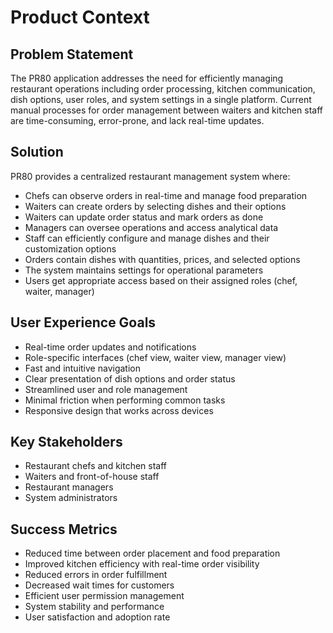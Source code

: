 # Product Context

## Problem Statement
The PR80 application addresses the need for efficiently managing restaurant operations including order processing, kitchen communication, dish options, user roles, and system settings in a single platform. Current manual processes for order management between waiters and kitchen staff are time-consuming, error-prone, and lack real-time updates.

## Solution
PR80 provides a centralized restaurant management system where:
- Chefs can observe orders in real-time and manage food preparation
- Waiters can create orders by selecting dishes and their options
- Waiters can update order status and mark orders as done
- Managers can oversee operations and access analytical data
- Staff can efficiently configure and manage dishes and their customization options
- Orders contain dishes with quantities, prices, and selected options
- The system maintains settings for operational parameters
- Users get appropriate access based on their assigned roles (chef, waiter, manager)

## User Experience Goals
- Real-time order updates and notifications
- Role-specific interfaces (chef view, waiter view, manager view)
- Fast and intuitive navigation
- Clear presentation of dish options and order status
- Streamlined user and role management
- Minimal friction when performing common tasks
- Responsive design that works across devices

## Key Stakeholders
- Restaurant chefs and kitchen staff
- Waiters and front-of-house staff
- Restaurant managers
- System administrators

## Success Metrics
- Reduced time between order placement and food preparation
- Improved kitchen efficiency with real-time order visibility
- Reduced errors in order fulfillment
- Decreased wait times for customers
- Efficient user permission management
- System stability and performance
- User satisfaction and adoption rate